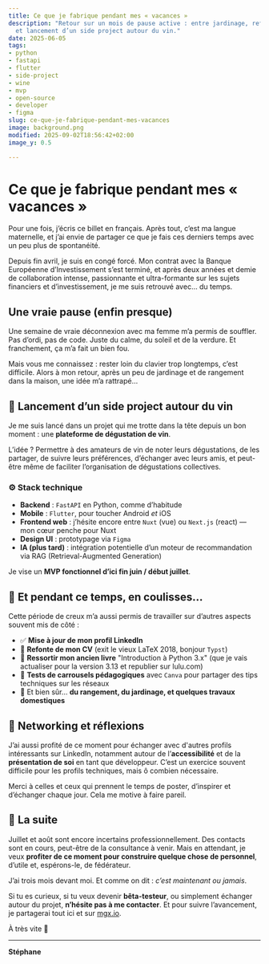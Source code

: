 ```yaml
---
title: Ce que je fabrique pendant mes « vacances »
description: "Retour sur un mois de pause active : entre jardinage, refonte de CV,
  et lancement d’un side project autour du vin."
date: 2025-06-05
tags:
- python
- fastapi
- flutter
- side-project
- wine
- mvp
- open-source
- developer
- figma
slug: ce-que-je-fabrique-pendant-mes-vacances
image: background.png
modified: 2025-09-02T18:56:42+02:00
image_y: 0.5

---
```


# Ce que je fabrique pendant mes « vacances »

Pour une fois, j’écris ce billet en français. Après tout, c’est ma langue maternelle, et j’ai envie de partager ce que je fais ces derniers temps avec un peu plus de spontanéité.

Depuis fin avril, je suis en congé forcé. Mon contrat avec la Banque Européenne d’Investissement s’est terminé, et après deux années et demie de collaboration intense, passionnante et ultra-formante sur les sujets financiers et d’investissement, je me suis retrouvé avec… du temps.

## Une vraie pause (enfin presque)

Une semaine de vraie déconnexion avec ma femme m’a permis de souffler. Pas d’ordi, pas de code. Juste du calme, du soleil et de la verdure. Et franchement, ça m’a fait un bien fou.

Mais vous me connaissez : rester loin du clavier trop longtemps, c’est difficile. Alors à mon retour, après un peu de jardinage et de rangement dans la maison, une idée m’a rattrapé…

## 🍷 Lancement d’un side project autour du vin

Je me suis lancé dans un projet qui me trotte dans la tête depuis un bon moment : une **plateforme de dégustation de vin**.

L’idée ? Permettre à des amateurs de vin de noter leurs dégustations, de les partager, de suivre leurs préférences, d’échanger avec leurs amis, et peut-être même de faciliter l’organisation de dégustations collectives.

### ⚙️ Stack technique

- **Backend** : `FastAPI` en Python, comme d’habitude  
- **Mobile** : `Flutter`, pour toucher Android *et* iOS  
- **Frontend web** : j’hésite encore entre `Nuxt` (vue) ou `Next.js` (react) — mon cœur penche pour Nuxt  
- **Design UI** : prototypage via `Figma`  
- **IA (plus tard)** : intégration potentielle d’un moteur de recommandation via RAG (Retrieval-Augmented Generation)

Je vise un **MVP fonctionnel d’ici fin juin / début juillet**.

## 🔧 Et pendant ce temps, en coulisses…

Cette période de creux m’a aussi permis de travailler sur d’autres aspects souvent mis de côté :

- ✅ **Mise à jour de mon profil LinkedIn**
- 📄 **Refonte de mon CV** (exit le vieux LaTeX 2018, bonjour `Typst`)
- 📘 **Ressortir mon ancien livre** "Introduction à Python 3.x" (que je vais actualiser pour la version 3.13 et republier sur lulu.com)
- 🎨 **Tests de carrousels pédagogiques** avec `Canva` pour partager des tips techniques sur les réseaux
- 🧹 Et bien sûr… **du rangement, du jardinage, et quelques travaux domestiques**

## 💬 Networking et réflexions

J’ai aussi profité de ce moment pour échanger avec d'autres profils intéressants sur LinkedIn, notamment autour de l’**accessibilité** et de la **présentation de soi** en tant que développeur. C’est un exercice souvent difficile pour les profils techniques, mais ô combien nécessaire.

Merci à celles et ceux qui prennent le temps de poster, d’inspirer et d’échanger chaque jour. Cela me motive à faire pareil.

## 🎯 La suite

Juillet et août sont encore incertains professionnellement. Des contacts sont en cours, peut-être de la consultance à venir. Mais en attendant, je veux **profiter de ce moment pour construire quelque chose de personnel**, d’utile et, espérons-le, de fédérateur.

J’ai trois mois devant moi. Et comme on dit : *c’est maintenant ou jamais*.

Si tu es curieux, si tu veux devenir **bêta-testeur**, ou simplement échanger autour du projet, **n’hésite pas à me contacter**. Et pour suivre l’avancement, je partagerai tout ici et sur [mgx.io](https://mgx.io).

À très vite 🍷

---
**Stéphane**